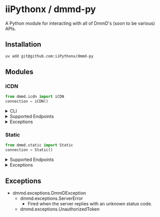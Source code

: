 # iiPythonx / dmmd-py

A Python module for interacting with all of DmmD's (soon to be various) APIs.

## Installation

```sh
uv add git@github.com:iiPythonx/dmmd-py
```

## Modules


### iCDN

```py
from dmmd.icdn import iCDN
connection = iCDN()
```

<details>

<summary>CLI</summary>

```sh
icdn query <UUID>
icdn search --begin --end --minimum --maximum --count --loose --order --page --sort --tags --uuid --query NAME
icdn list --count --page --query
icdn add --file --token --time NAME
icdn update --file --token --time --uuid NAME
icdn remove --token <UUID>
icdn details
```

Nearly everything is optional, for more information, run `icdn --help` or check [DmmD's detailed API docs](https://github.com/DmmDGM/dmmd-icdn).

</details>

<details>

<summary>Supported Endpoints</summary>

```py
class SortOrder(Enum):
    ASCENDING
    DESCENDING

class SortType(Enum):
    NAME
    TIME
    UUID

type DataModel = {
    data: dict
    mime: str
    name: str
    size: int
    tags: list[str]
    time: datetime
    uuid: str
}

type StoreModel = {
    file_limit:   int
    store_limit:  int
    store_length: int
    store_size:   int
    protected:    bool
}

async iCDN.file(uuid: str) -> bytes

async iCDN.query(uuid: str) -> DataModel

async iCDN.add(
    file:   Path,
    name:   str,
    data?:  dict      = {},
    tags?:  list[str] = [],
    time?:  datetime  = datetime.now(),
    token?: str
) -> DataModel

async iCDN.update(
    uuid:   str,
    file?:  Path,
    name?:  str,
    data?:  dict      = {},
    tags?:  list[str] = [],
    time?:  datetime  = datetime.now(),
    token?: str
) -> DataModel

async iCDN.remove(
    uuid:   str,
    token?: str
) -> DataModel

async iCDN.store() -> StoreModel

iCDN.search(
    begin?:   int,
    end?:     int,
    minimum?: int,
    maximum?: int
    count?    int         = 25,
    loose?:   bool        = False,
    name?:    str,
    order?:   SortOrder   = SortOrder.DESCENDING,
    page?:    int         = 0,
    sort?:    SortType    = SortType.TIME,
    tags?:    list[str],
    uuid?:    str
} -> BuiltCallable

iCDN.list(
    count?: int  = 25
    page?:  int  = 0
) -> BuiltCallable

async BuiltCallable.fetch() -> list[UUID]
async BuiltCallable.query() -> list[DataModel]
```

All endpoints that support querying must be called first with your arguments, and then awaited with any additional options. An example of this is as follows:

```py
endpoint = iCDN.search("bocchi the rock")
await endpoint.query()  # Returns a list of BaseModels
await endpoint.fetch()  # Returns a list of UUIDs
```

</details>

<details>

<summary>Exceptions</summary>

- dmmd.exceptions.DmmDException
    - dmmd.exceptions.BadFile
    - dmmd.exceptions.BadJSON
    - dmmd.exceptions.GenericInvalid
        - dmmd.exceptions.InvalidData
        - dmmd.exceptions.InvalidName
        - dmmd.exceptions.InvalidTags
        - dmmd.exceptions.InvalidTime
        - dmmd.exceptions.InvalidToken
        - dmmd.exceptions.InvalidUUID
    - dmmd.exceptions.LargeSource
    - dmmd.exceptions.MissingAsset
    - dmmd.exceptions.MissingContent
    - dmmd.exceptions.UnauthorizedToken
    - dmmd.exceptions.UnsupportedMime

</details>

### Static

```py
from dmmd.static import Static
connection = Static()
```

<details>

<summary>Supported Endpoints</summary>

```py
async Static.file(scope: str, path: str, token?: str) -> bytes
```

</details>

<details>

<summary>Exceptions</summary>

- dmmd.exceptions.DmmDException
    - dmmd.exceptions.OutOfBoundsFile
    - dmmd.exceptions.UnknownEndpoint
    - dmmd.exceptions.UnknownDirectory
    - dmmd.exceptions.UnknownFile

</details>

## Exceptions

- dmmd.exceptions.DmmDException
    - dmmd.exceptions.ServerError
        - Fired when the server replies with an unknown status code.
    - dmmd.exceptions.UnauthorizedToken
